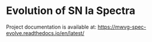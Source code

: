 # Evolution of SN Ia Spectra

Project documentation is available at: https://mwvg-spec-evolve.readthedocs.io/en/latest/
